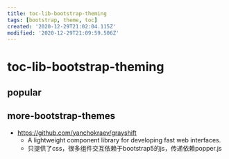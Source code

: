 ```yaml
---
title: toc-lib-bootstrap-theming
tags: [bootstrap, theme, toc]
created: '2020-12-29T21:02:04.115Z'
modified: '2020-12-29T21:09:59.506Z'
---
```


# toc-lib-bootstrap-theming

## popular

## more-bootstrap-themes

- https://github.com/yanchokraev/grayshift
  - A lightweight component library for developing fast web interfaces.
  - 只提供了css，很多组件交互依赖于bootstrap5的js，传递依赖popper.js
